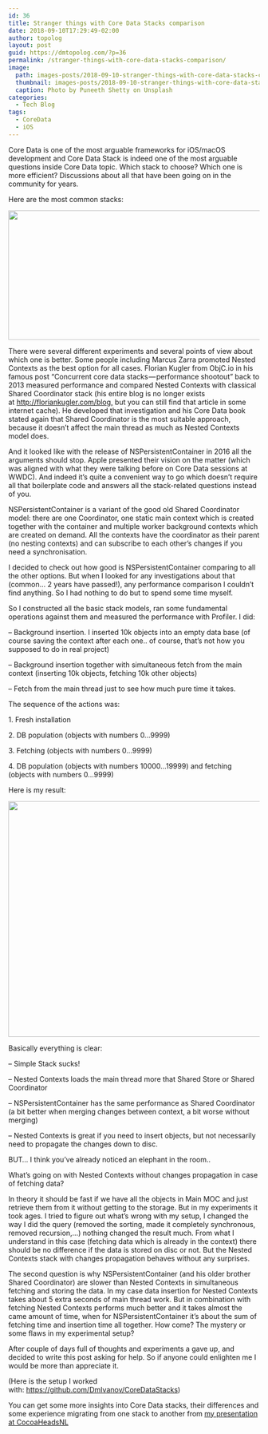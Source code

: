 ```yaml
---
id: 36
title: Stranger things with Core Data Stacks comparison
date: 2018-09-10T17:29:49-02:00
author: topolog
layout: post
guid: https://dmtopolog.com/?p=36
permalink: /stranger-things-with-core-data-stacks-comparison/
image:
  path: images-posts/2018-09-10-stranger-things-with-core-data-stacks-comparison/hero-2000.jpg
  thumbnail: images-posts/2018-09-10-stranger-things-with-core-data-stacks-comparison/hero-600.jpg
  caption: Photo by Puneeth Shetty on Unsplash
categories:
  - Tech Blog
tags:
  - CoreData
  - iOS
---
```

<p id="424f" class="graf graf--p graf-after--figure">
  Core Data is one of the most arguable frameworks for iOS/macOS development and Core Data Stack is indeed one of the most arguable questions inside Core Data topic. Which stack to choose? Which one is more efficient? Discussions about all that have been going on in the community for years.
</p>

<p id="143c" class="graf graf--p graf-after--p">
  Here are the most common stacks:
</p>

<img class="alignnone wp-image-37" src="https://i1.wp.com/dmtopolog.com/wp-content/uploads/2018/10/Stacks-all-together.png?resize=688%2C259&#038;ssl=1" alt="" width="688" height="259" srcset="https://i1.wp.com/dmtopolog.com/wp-content/uploads/2018/10/Stacks-all-together.png?resize=300%2C113&ssl=1 300w, https://i1.wp.com/dmtopolog.com/wp-content/uploads/2018/10/Stacks-all-together.png?resize=768%2C288&ssl=1 768w, https://i1.wp.com/dmtopolog.com/wp-content/uploads/2018/10/Stacks-all-together.png?resize=1024%2C384&ssl=1 1024w, https://i1.wp.com/dmtopolog.com/wp-content/uploads/2018/10/Stacks-all-together.png?w=1600&ssl=1 1600w, https://i1.wp.com/dmtopolog.com/wp-content/uploads/2018/10/Stacks-all-together.png?w=1376&ssl=1 1376w" sizes="(max-width: 688px) 100vw, 688px" data-recalc-dims="1" />

<p id="bc85" class="graf graf--p graf-after--figure">
  There were several different experiments and several points of view about which one is better. Some people including Marcus Zarra promoted Nested Contexts as the best option for all cases. Florian Kugler from ObjC.io in his famous post “Concurrent core data stacks — performance shootout” back to 2013 measured performance and compared Nested Contexts with classical Shared Coordinator stack (his entire blog is no longer exists at <a class="markup--anchor markup--p-anchor" href="http://floriankugler.com/blog," target="_blank" rel="noopener nofollow" data-href="http://floriankugler.com/blog,">http://floriankugler.com/blog,</a> but you can still find that article in some internet cache). He developed that investigation and his Core Data book stated again that Shared Coordinator is the most suitable approach, because it doesn’t affect the main thread as much as Nested Contexts model does.
</p>

<p id="57bc" class="graf graf--p graf-after--p">
  And it looked like with the release of NSPersistentContainer in 2016 all the arguments should stop. Apple presented their vision on the matter (which was aligned with what they were talking before on Core Data sessions at WWDC). And indeed it’s quite a convenient way to go which doesn’t require all that boilerplate code and answers all the stack-related questions instead of you.
</p>

<p id="b720" class="graf graf--p graf-after--p">
  NSPersistentContainer is a variant of the good old Shared Coordinator model: there are one Coordinator, one static main context which is created together with the container and multiple worker background contexts which are created on demand. All the contexts have the coordinator as their parent (no nesting contexts) and can subscribe to each other’s changes if you need a synchronisation.
</p>

<p id="b61d" class="graf graf--p graf-after--p">
  I decided to check out how good is NSPersistentContainer comparing to all the other options. But when I looked for any investigations about that (common… 2 years have passed!), any performance comparison I couldn’t find anything. So I had nothing to do but to spend some time myself.
</p>

<p id="a328" class="graf graf--p graf-after--p">
  So I constructed all the basic stack models, ran some fundamental operations against them and measured the performance with Profiler. I did:
</p>

<p id="e93c" class="graf graf--p graf-after--p">
  &#8211; Background insertion. I inserted 10k objects into an empty data base (of course saving the context after each one.. of course, that’s not how you supposed to do in real project)
</p>

<p id="0db9" class="graf graf--p graf-after--p">
  &#8211; Background insertion together with simultaneous fetch from the main context (inserting 10k objects, fetching 10k other objects)
</p>

<p id="a71f" class="graf graf--p graf-after--p">
  &#8211; Fetch from the main thread just to see how much pure time it takes.
</p>

<p id="2ada" class="graf graf--p graf-after--p">
  The sequence of the actions was:
</p>

<p id="9fe5" class="graf graf--p graf-after--p">
  1. Fresh installation
</p>

<p id="6efa" class="graf graf--p graf-after--p">
  2. DB population (objects with numbers 0…9999)
</p>

<p id="a070" class="graf graf--p graf-after--p">
  3. Fetching (objects with numbers 0…9999)
</p>

<p id="4230" class="graf graf--p graf-after--p">
  4. DB population (objects with numbers 10000…19999) and fetching (objects with numbers 0…9999)
</p>

<p id="75f1" class="graf graf--p graf-after--p">
  Here is my result:
</p>

<img class="alignnone wp-image-39" src="https://i0.wp.com/dmtopolog.com/wp-content/uploads/2018/10/Stacks-Performance-Table-2.png?resize=688%2C472&#038;ssl=1" alt="" width="688" height="472" srcset="https://i0.wp.com/dmtopolog.com/wp-content/uploads/2018/10/Stacks-Performance-Table-2.png?resize=300%2C206&ssl=1 300w, https://i0.wp.com/dmtopolog.com/wp-content/uploads/2018/10/Stacks-Performance-Table-2.png?resize=768%2C528&ssl=1 768w, https://i0.wp.com/dmtopolog.com/wp-content/uploads/2018/10/Stacks-Performance-Table-2.png?resize=1024%2C703&ssl=1 1024w, https://i0.wp.com/dmtopolog.com/wp-content/uploads/2018/10/Stacks-Performance-Table-2.png?w=1450&ssl=1 1450w, https://i0.wp.com/dmtopolog.com/wp-content/uploads/2018/10/Stacks-Performance-Table-2.png?w=1376&ssl=1 1376w" sizes="(max-width: 688px) 100vw, 688px" data-recalc-dims="1" />

<p id="b17a" class="graf graf--p graf-after--figure">
  Basically everything is clear:
</p>

<p id="e039" class="graf graf--p graf-after--p">
  &#8211; Simple Stack sucks!
</p>

<p id="e997" class="graf graf--p graf-after--p">
  &#8211; Nested Contexts loads the main thread more that Shared Store or Shared Coordinator
</p>

<p id="20c7" class="graf graf--p graf-after--p">
  &#8211; NSPersistentContainer has the same performance as Shared Coordinator (a bit better when merging changes between context, a bit worse without merging)
</p>

<p id="7534" class="graf graf--p graf-after--p">
  &#8211; Nested Contexts is great if you need to insert objects, but not necessarily need to propagate the changes down to disc.
</p>

<p id="da76" class="graf graf--p graf-after--p">
  BUT… I think you’ve already noticed an elephant in the room..
</p>

<p id="7fa2" class="graf graf--p graf-after--p">
  What’s going on with Nested Contexts without changes propagation in case of fetching data?
</p>

<p id="c6c9" class="graf graf--p graf-after--p">
  In theory it should be fast if we have all the objects in Main MOC and just retrieve them from it without getting to the storage. But in my experiments it took ages. I tried to figure out what’s wrong with my setup, I changed the way I did the query (removed the sorting, made it completely synchronous, removed recursion,…) nothing changed the result much. From what I understand in this case (fetching data which is already in the context) there should be no difference if the data is stored on disc or not. But the Nested Contexts stack with changes propagation behaves without any surprises.
</p>

<p id="bcc7" class="graf graf--p graf-after--p">
  The second question is why NSPersistentContainer (and his older brother Shared Coordinator) are slower than Nested Contexts in simultaneous fetching and storing the data. In my case data insertion for Nested Contexts takes about 5 extra seconds of main thread work. But in combination with fetching Nested Contexts performs much better and it takes almost the came amount of time, when for NSPersistentContainer it’s about the sum of fetching time and insertion time all together. How come? The mystery or some flaws in my experimental setup?
</p>

<p id="7ac7" class="graf graf--p graf-after--p">
  After couple of days full of thoughts and experiments a gave up, and decided to write this post asking for help. So if anyone could enlighten me I would be more than appreciate it.
</p>

<p id="60c2" class="graf graf--p graf-after--p">
  (Here is the setup I worked with: <a class="markup--anchor markup--p-anchor" href="https://github.com/DmIvanov/CoreDataStacks" target="_blank" rel="nofollow noopener" data-href="https://github.com/DmIvanov/CoreDataStacks">https://github.com/DmIvanov/CoreDataStacks</a>)
</p>

<p id="9d41" class="graf graf--p graf-after--p graf--trailing">
  You can get some more insights into Core Data stacks, their differences and some experience migrating from one stack to another from <a href="https://youtu.be/BF9DD8XXxaI">my presentation at CocoaHeadsNL</a>
</p>
